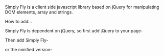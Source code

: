 

Simply Fly is a client side javascript library based on jQuery for manipulating DOM elements, array and strings.






How to add...

Simply Fly is dependent on jQuery, so first add jQuery to your page- 
  <script src="https://code.jquery.com/jquery-3.3.1.min.js" ></script>


Then add Simply Fly- 
  <script src="https://hqshiblu.github.io/simply-fly/js/simply-fly.js" ></script>


or the minified version-
  <script src="https://hqshiblu.github.io/simply-fly/js/simply-fly.min.js" ></script>
